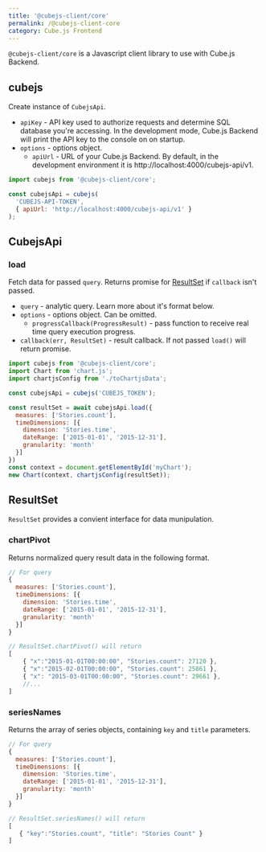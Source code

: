 ```yaml
---
title: '@cubejs-client/core'
permalink: /@cubejs-client-core
category: Cube.js Frontend
---
```


`@cubejs-client/core` is a Javascript client library to use with
Cube.js Backend.

## cubejs

Create instance of `CubejsApi`.

* `apiKey` - API key used to authorize requests and determine SQL database you're accessing. In the development mode, Cube.js Backend will print the API key to the console on on startup.
* `options` - options object.
   * `apiUrl` - URL of your Cube.js Backend. By default, in the development environment it is http://localhost:4000/cubejs-api/v1.

```javascript
import cubejs from '@cubejs-client/core';

const cubejsApi = cubejs(
  'CUBEJS-API-TOKEN',
  { apiUrl: 'http://localhost:4000/cubejs-api/v1' }
);
```

## CubejsApi

### load

Fetch data for passed `query`. Returns promise for [ResultSet](#result-set) if `callback` isn't passed.

* `query` - analytic query. Learn more about it's format below.
* `options` - options object. Can be omitted.
    * `progressCallback(ProgressResult)` - pass function to receive real time query execution progress.
* `callback(err, ResultSet)` - result callback. If not passed `load()` will return promise.

```js
import cubejs from '@cubejs-client/core';
import Chart from 'chart.js';
import chartjsConfig from './toChartjsData';

const cubejsApi = cubejs('CUBEJS_TOKEN');

const resultSet = await cubejsApi.load({
  measures: ['Stories.count'],
  timeDimensions: [{
    dimension: 'Stories.time',
    dateRange: ['2015-01-01', '2015-12-31'],
    granularity: 'month'
  }]
})
const context = document.getElementById('myChart');
new Chart(context, chartjsConfig(resultSet));
```

## ResultSet
`ResultSet` provides a convient interface for data munipulation.

### chartPivot
Returns normalized query result data in the following format.

```js
// For query
{
  measures: ['Stories.count'],
  timeDimensions: [{
    dimension: 'Stories.time',
    dateRange: ['2015-01-01', '2015-12-31'],
    granularity: 'month'
  }]
}

// ResultSet.chartPivot() will return
[
    { "x":"2015-01-01T00:00:00", "Stories.count": 27120 },
    { "x":"2015-02-01T00:00:00", "Stories.count": 25861 },
    { "x": "2015-03-01T00:00:00", "Stories.count": 29661 },
    //...
]
```

### seriesNames

Returns the array of series objects, containing `key` and `title` parameters.

```js
// For query
{
  measures: ['Stories.count'],
  timeDimensions: [{
    dimension: 'Stories.time',
    dateRange: ['2015-01-01', '2015-12-31'],
    granularity: 'month'
  }]
}

// ResultSet.seriesNames() will return
[
   { "key":"Stories.count", "title": "Stories Count" }
]
```
